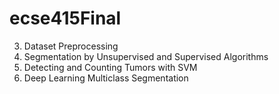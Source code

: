 # ecse415Final

3. Dataset Preprocessing
4. Segmentation by Unsupervised and Supervised Algorithms
5. Detecting and Counting Tumors with SVM
6. Deep Learning Multiclass Segmentation
